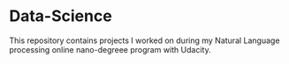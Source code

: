 # Data-Science
This repository contains projects I worked on during my Natural Language processing online nano-degreee program with Udacity. 
